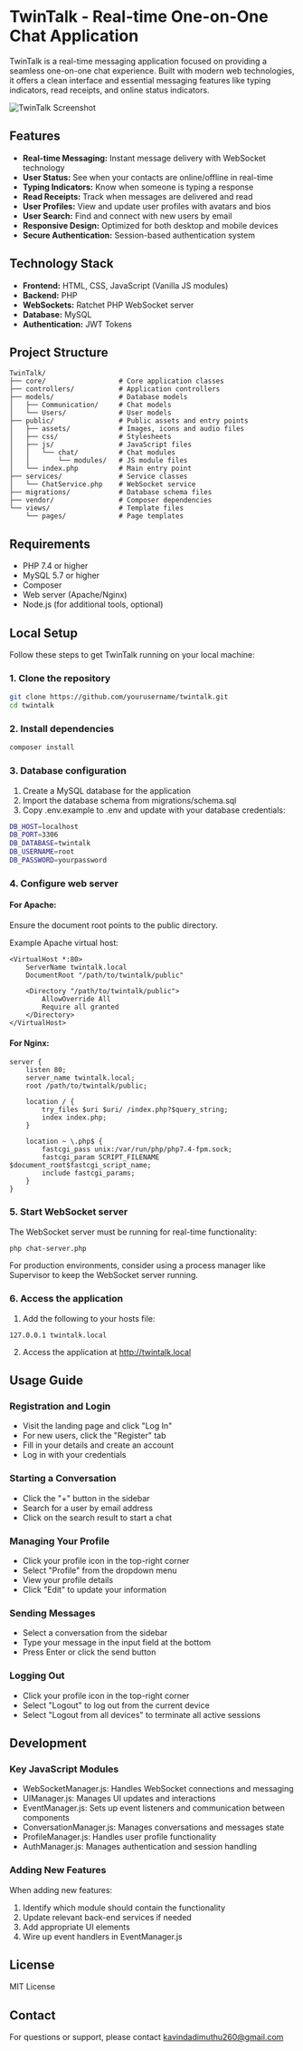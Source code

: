 # TwinTalk - Real-time One-on-One Chat Application

TwinTalk is a real-time messaging application focused on providing a seamless one-on-one chat experience. Built with modern web technologies, it offers a clean interface and essential messaging features like typing indicators, read receipts, and online status indicators.

![TwinTalk Screenshot](public/assets/images/app-landing-screenshot.png)

## Features

- **Real-time Messaging:** Instant message delivery with WebSocket technology
- **User Status:** See when your contacts are online/offline in real-time
- **Typing Indicators:** Know when someone is typing a response
- **Read Receipts:** Track when messages are delivered and read
- **User Profiles:** View and update user profiles with avatars and bios
- **User Search:** Find and connect with new users by email
- **Responsive Design:** Optimized for both desktop and mobile devices
- **Secure Authentication:** Session-based authentication system

## Technology Stack

- **Frontend:** HTML, CSS, JavaScript (Vanilla JS modules)
- **Backend:** PHP
- **WebSockets:** Ratchet PHP WebSocket server
- **Database:** MySQL
- **Authentication:** JWT Tokens

## Project Structure

```
TwinTalk/
├── core/                  # Core application classes
├── controllers/           # Application controllers
├── models/                # Database models
│   ├── Communication/     # Chat models
│   └── Users/             # User models
├── public/                # Public assets and entry points
│   ├── assets/            # Images, icons and audio files
│   ├── css/               # Stylesheets
│   ├── js/                # JavaScript files
│   │   └── chat/          # Chat modules
│   │       └── modules/   # JS module files
│   └── index.php          # Main entry point
├── services/              # Service classes
│   └── ChatService.php    # WebSocket service
├── migrations/            # Database schema files
├── vendor/                # Composer dependencies
└── views/                 # Template files
    └── pages/             # Page templates
```

## Requirements

- PHP 7.4 or higher
- MySQL 5.7 or higher
- Composer
- Web server (Apache/Nginx)
- Node.js (for additional tools, optional)

## Local Setup

Follow these steps to get TwinTalk running on your local machine:

### 1. Clone the repository

```bash
git clone https://github.com/yourusername/twintalk.git
cd twintalk
```

### 2. Install dependencies

```bash
composer install
```

### 3. Database configuration

1. Create a MySQL database for the application
2. Import the database schema from migrations/schema.sql
3. Copy .env.example to .env and update with your database credentials:

```bash
DB_HOST=localhost
DB_PORT=3306
DB_DATABASE=twintalk
DB_USERNAME=root
DB_PASSWORD=yourpassword
```

### 4. Configure web server

#### For Apache:
Ensure the document root points to the public directory.

Example Apache virtual host:
```
<VirtualHost *:80>
    ServerName twintalk.local
    DocumentRoot "/path/to/twintalk/public"
    
    <Directory "/path/to/twintalk/public">
        AllowOverride All
        Require all granted
    </Directory>
</VirtualHost>
```

#### For Nginx:
```
server {
    listen 80;
    server_name twintalk.local;
    root /path/to/twintalk/public;
    
    location / {
        try_files $uri $uri/ /index.php?$query_string;
        index index.php;
    }
    
    location ~ \.php$ {
        fastcgi_pass unix:/var/run/php/php7.4-fpm.sock;
        fastcgi_param SCRIPT_FILENAME $document_root$fastcgi_script_name;
        include fastcgi_params;
    }
}
```

### 5. Start WebSocket server

The WebSocket server must be running for real-time functionality:
```bash
php chat-server.php
```

For production environments, consider using a process manager like Supervisor to keep the WebSocket server running.

### 6. Access the application

1. Add the following to your hosts file:
```
127.0.0.1 twintalk.local
```

2. Access the application at http://twintalk.local

## Usage Guide

### Registration and Login
- Visit the landing page and click "Log In"
- For new users, click the "Register" tab
- Fill in your details and create an account
- Log in with your credentials

### Starting a Conversation
- Click the "+" button in the sidebar
- Search for a user by email address
- Click on the search result to start a chat

### Managing Your Profile
- Click your profile icon in the top-right corner
- Select "Profile" from the dropdown menu
- View your profile details
- Click "Edit" to update your information

### Sending Messages
- Select a conversation from the sidebar
- Type your message in the input field at the bottom
- Press Enter or click the send button

### Logging Out
- Click your profile icon in the top-right corner
- Select "Logout" to log out from the current device
- Select "Logout from all devices" to terminate all active sessions

## Development

### Key JavaScript Modules
- WebSocketManager.js: Handles WebSocket connections and messaging
- UIManager.js: Manages UI updates and interactions
- EventManager.js: Sets up event listeners and communication between components
- ConversationManager.js: Manages conversations and messages state
- ProfileManager.js: Handles user profile functionality
- AuthManager.js: Manages authentication and session handling

### Adding New Features
When adding new features:

1. Identify which module should contain the functionality
2. Update relevant back-end services if needed
3. Add appropriate UI elements
4. Wire up event handlers in EventManager.js

## License

MIT License

## Contact

For questions or support, please contact kavindadimuthu260@gmail.com
